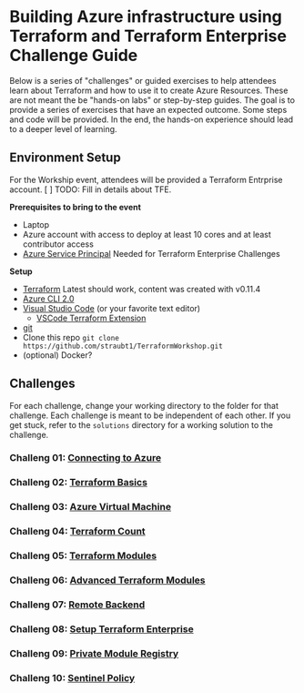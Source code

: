 # Building Azure infrastructure using Terraform and Terraform Enterprise Challenge Guide

Below is a series of "challenges" or guided exercises to help attendees learn about Terraform and how to use it to create Azure Resources. These are not meant the be "hands-on labs" or step-by-step guides. The goal is to provide a series of exercises that have an expected outcome. Some steps and code will be provided. In the end, the hands-on experience should lead to a deeper level of learning.

## Environment Setup

For the Workship event, attendees will be provided a Terraform Entrprise account. [ ] TODO: Fill in details about TFE.

__Prerequisites to bring to the event__

- Laptop
- Azure account with access to deploy at least 10 cores and at least contributor access
- [Azure Service Principal](https://docs.microsoft.com/en-us/cli/azure/create-an-azure-service-principal-azure-cli?toc=%2Fazure%2Fazure-resource-manager%2Ftoc.json&view=azure-cli-latest#create-a-service-principal-for-your-application) Needed for Terraform Enterprise Challenges

__Setup__

- [Terraform](https://www.terraform.io/downloads.html) Latest should work, content was created with v0.11.4
- [Azure CLI 2.0](https://docs.microsoft.com/en-us/cli/azure/install-azure-cli?view=azure-cli-latest)
- [Visual Studio Code](https://docs.microsoft.com/en-us/cli/azure/install-azure-cli?view=azure-cli-latest) (or your favorite text editor)
    - [VSCode Terraform Extension](https://github.com/mauve/vscode-terraform)
- [git](https://git-scm.com/downloads)
- Clone this repo `git clone https://github.com/straubt1/TerraformWorkshop.git`
- (optional) Docker?

## Challenges

For each challenge, change your working directory to the folder for that challenge. 
Each challenge is meant to be independent of each other.
If you get stuck, refer to the `solutions` directory for a working solution to the challenge.

### Challeng 01: [Connecting to Azure](challenges/01-connectingtoazure/README.md)

### Challeng 02: [Terraform Basics](challenges/02-terraformbasics/README.md)

### Challeng 03: [Azure Virtual Machine](challenges/03-azurevm/README.md)

### Challeng 04: [Terraform Count](challenges/04-terraformcount/README.md)

### Challeng 05: [Terraform Modules](challenges/05-terraformmodules/README.md)

### Challeng 06: [Advanced Terraform Modules](challenges/06-advancedmodules/README.md)

### Challeng 07: [Remote Backend](challenges/07-remotebackend/README.md)

### Challeng 08: [Setup Terraform Enterprise](challenges/08-setupterraformenterprise/README.md)

### Challeng 09: [Private Module Registry](challenges/09-privatemoduleregistry/README.md)

### Challeng 10: [Sentinel Policy](challenges/10-value/README.md)
